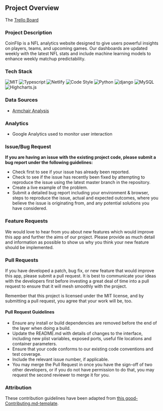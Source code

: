## Project Overview

The [Trello Board](https://trello.com/b/tbx7yvxR/coinflip)
<br>


### Project Description

CoinFlip is a NFL analytics website designed to give users powerful insights on players, teams, and upcoming games. Our dashboards are updated weekly with the latest NFL stats and include machine learning models to enhance weekly matchup predictability.


### Tech Stack
![MIT](https://img.shields.io/packagist/l/doctrine/orm.svg)
![Typescript](https://img.shields.io/npm/types/typescript.svg?style=flat)
![Netlify](https://api.netlify.com/api/v1/badges/b5c4db1c-b10d-42c3-b157-3746edd9e81d/deploy-status)
![Code Style](https://img.shields.io/badge/code_style-prettier-ff69b4.svg?style=flat-square)
![Python](https://img.shields.io/badge/python-3.7-blue)
![django](https://img.shields.io/badge/django-blue)
![MySQL](https://img.shields.io/badge/MySQL-red)
![Highcharts.js](https://img.shields.io/badge/Highcharts-yellow)

### Data Sources

-   [Armchair Analysis](https://www.armchairanalysis.com/)

### Analytics

- Google Analytics used to monitor user interaction


### Issue/Bug Request

 **If you are having an issue with the existing project code, please submit a bug report under the following guidelines:**
 - Check first to see if your issue has already been reported.
 - Check to see if the issue has recently been fixed by attempting to reproduce the issue using the latest master branch in the repository.
 - Create a live example of the problem.
 - Submit a detailed bug report including your environment & browser, steps to reproduce the issue, actual and expected outcomes,  where you believe the issue is originating from, and any potential solutions you have considered.

### Feature Requests

We would love to hear from you about new features which would improve this app and further the aims of our project. Please provide as much detail and information as possible to show us why you think your new feature should be implemented.

### Pull Requests

If you have developed a patch, bug fix, or new feature that would improve this app, please submit a pull request. It is best to communicate your ideas with the developers first before investing a great deal of time into a pull request to ensure that it will mesh smoothly with the project.

Remember that this project is licensed under the MIT license, and by submitting a pull request, you agree that your work will be, too.

#### Pull Request Guidelines

- Ensure any install or build dependencies are removed before the end of the layer when doing a build.
- Update the README.md with details of changes to the interface, including new plist variables, exposed ports, useful file locations and container parameters.
- Ensure that your code conforms to our existing code conventions and test coverage.
- Include the relevant issue number, if applicable.
- You may merge the Pull Request in once you have the sign-off of two other developers, or if you do not have permission to do that, you may request the second reviewer to merge it for you.

### Attribution

These contribution guidelines have been adapted from [this good-Contributing.md-template](https://gist.github.com/PurpleBooth/b24679402957c63ec426).
